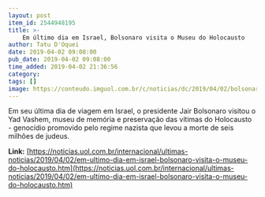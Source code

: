 ```yaml
---
layout: post
item_id: 2544948195
title: >-
    Em último dia em Israel, Bolsonaro visita o Museu do Holocausto
author: Tatu D'Oquei
date: 2019-04-02 09:08:00
pub_date: 2019-04-02 09:08:00
time_added: 2019-04-02 21:36:56
category: 
tags: []
image: https://conteudo.imguol.com.br/c/noticias/dc/2019/04/02/bolsonaro-no-muro-das-lamentacoes-nesta-segunda-feira-visita-ao-local-ao-lado-de-netanyahu-e-vista-por-alguns-como-apoio-tacito-a-soberania-de-israel-sobre-jerusalem-oriental-1554201218700_v2_750x421.jpg
---
```


Em seu última dia de viagem em Israel, o presidente Jair Bolsonaro visitou o Yad Vashem, museu de memória e preservação das vítimas do Holocausto - genocídio promovido pelo regime nazista que levou a morte de seis milhões de judeus.

**Link:** [https://noticias.uol.com.br/internacional/ultimas-noticias/2019/04/02/em-ultimo-dia-em-israel-bolsonaro-visita-o-museu-do-holocausto.htm](https://noticias.uol.com.br/internacional/ultimas-noticias/2019/04/02/em-ultimo-dia-em-israel-bolsonaro-visita-o-museu-do-holocausto.htm)

